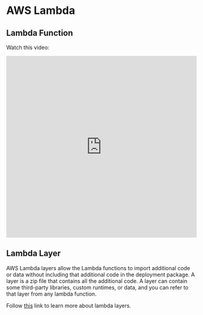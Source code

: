 # AWS Lambda

## Lambda Function

Watch this video:

<iframe width="100%" height="480" src="https://www.youtube.com/embed/iUIWG0h2D84" title="AWS Lambda Introduction" frameborder="0" allow="accelerometer; autoplay; clipboard-write; encrypted-media; gyroscope; picture-in-picture" allowfullscreen></iframe>

## Lambda Layer

AWS Lambda layers allow the Lambda functions to import additional code or data without including that additional code in the deployment package.
A layer is a zip file that contains all the additional code. A layer can contain some third-party libraries, custom runtimes, or data, and you can refer to that layer from any lambda function.

Follow [this](https://aws.plainenglish.io/everything-you-need-to-know-about-aws-lambda-layers-bf1aea363289) link to learn more about lambda layers.